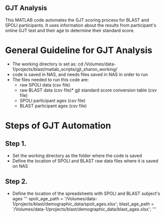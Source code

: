 ## GJT Analysis
This MATLAB code automates the GJT scoring process for BLAST and SPOLI participants. It uses information about the results from participant's online GJT test and their age to determine their standard score. 
# General Guideline for GJT Analysis
* The working directory is set as: cd /Volumes/data-1/projects/blast/matlab_scripts/gjt_sharon_working/
* code is saved in NAS, and needs files saved in NAS in order to run
* The files needed to run this code are: 
  * raw SPOLI data (csv file)
  * raw BLAST data (csv file)* gjt standard score conversion table (csv file)
  * SPOLI participant ages (csv file)
  * BLAST participant ages (csv file)
  
# Steps of GJT Automation 

## Step 1.
* Set the working directory as the folder where the code is saved
* Define the location of SPOLI and BLAST raw data files where it is saved on NAS

## Step 2. 
* Define the location of the spreadsheets with SPOLI and BLAST subject's ages 
'''
spoli_age_path = '/Volumes/data-1/projects/blast/demographic_data/spoli_ages.xlsx';
blast_age_path = '/Volumes/data-1/projects/blast/demographic_data/blast_ages.xlsx';
'''

 
 
